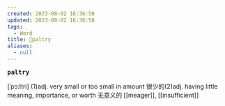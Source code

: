 ```yaml
---
created: 2023-08-02 16:36:50
updated: 2023-08-02 16:36:58
tags:
  - Word
title: 📖paltry
aliases:
  - null
---
```


<pre><strong>paltry</strong></pre>
[ˈpɔ:ltri]
(1)adj. very small or too small in amount 很少的(2)adj. having little meaning, importance, or worth ⽆意义的
[[meager]], [[insufficient]]
